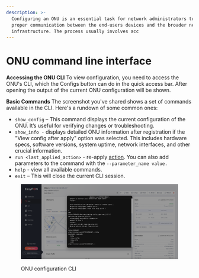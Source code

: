 ```yaml
---
description: >-
  Configuring an ONU is an essential task for network administrators to ensure
  proper communication between the end-users devices and the broader network
  infrastructure. The process usually involves acc
---
```


# ONU command line interface

**Accessing the ONU CLI** To view configuration, you need to access the ONU's CLI, which the Configs button can do in the quick access bar. After opening the output of the current ONU configuration will be shown.

**Basic Commands** The screenshot you've shared shows a set of commands available in the CLI. Here's a rundown of some common ones:

* `show_config` – This command displays the current configuration of the ONU. It’s useful for verifying changes or troubleshooting.
* `show_info -` displays detailed ONU information after registration if the "View config after apply" option was selected. This includes hardware specs, software versions, system uptime, network interfaces, and other crucial information.
* `run <last_applied_action>` - re-apply [action](../configuration-features/custom-action.md). You can also add parameters to the command with the `--parameter_name value.`
* `help` - view all available commands.
* `exit` – This will close the current CLI session.

<figure><img src="../.gitbook/assets/Screenshot 2024-02-12 at 17.13.11 (2).png" alt=""><figcaption><p>ONU configuration CLI</p></figcaption></figure>
